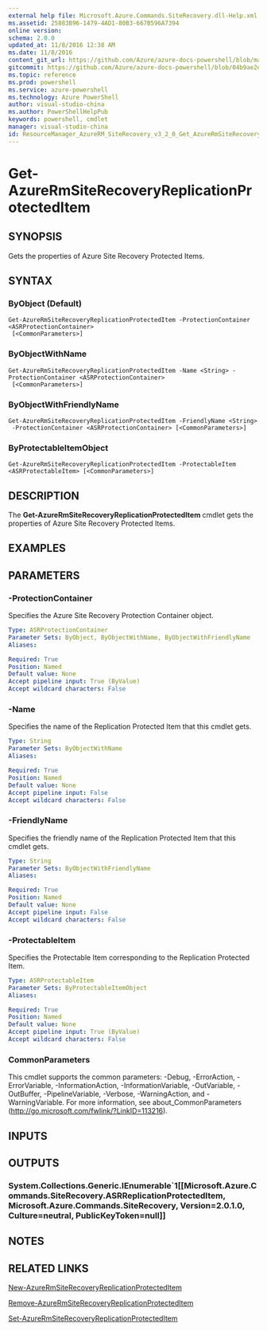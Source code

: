 ```yaml
---
external help file: Microsoft.Azure.Commands.SiteRecovery.dll-Help.xml
ms.assetid: 25883B96-1479-4AD1-80B3-667B596A7394
online version: 
schema: 2.0.0
updated_at: 11/8/2016 12:38 AM
ms.date: 11/8/2016
content_git_url: https://github.com/Azure/azure-docs-powershell/blob/master/azureps-cmdlets-docs/ResourceManager/AzureRM.SiteRecovery/v3.2.0/Get-AzureRmSiteRecoveryReplicationProtectedItem.md
gitcommit: https://github.com/Azure/azure-docs-powershell/blob/04b9ae2d1c44a3ada330f570237886794cede893/azureps-cmdlets-docs/ResourceManager/AzureRM.SiteRecovery/v3.2.0/Get-AzureRmSiteRecoveryReplicationProtectedItem.md
ms.topic: reference
ms.prod: powershell
ms.service: azure-powershell
ms.technology: Azure PowerShell
author: visual-studio-china
ms.author: PowerShellHelpPub
keywords: powershell, cmdlet
manager: visual-studio-china
id: ResourceManager_AzureRM_SiteRecovery_v3_2_0_Get_AzureRmSiteRecoveryReplicationProtectedItem_md
---
```


# Get-AzureRmSiteRecoveryReplicationProtectedItem

## SYNOPSIS
Gets the properties of Azure Site Recovery Protected Items.

## SYNTAX

### ByObject (Default)
```
Get-AzureRmSiteRecoveryReplicationProtectedItem -ProtectionContainer <ASRProtectionContainer>
 [<CommonParameters>]
```

### ByObjectWithName
```
Get-AzureRmSiteRecoveryReplicationProtectedItem -Name <String> -ProtectionContainer <ASRProtectionContainer>
 [<CommonParameters>]
```

### ByObjectWithFriendlyName
```
Get-AzureRmSiteRecoveryReplicationProtectedItem -FriendlyName <String>
 -ProtectionContainer <ASRProtectionContainer> [<CommonParameters>]
```

### ByProtectableItemObject
```
Get-AzureRmSiteRecoveryReplicationProtectedItem -ProtectableItem <ASRProtectableItem> [<CommonParameters>]
```

## DESCRIPTION
The **Get-AzureRmSiteRecoveryReplicationProtectedItem** cmdlet gets the properties of Azure Site Recovery Protected Items.

## EXAMPLES

## PARAMETERS

### -ProtectionContainer
Specifies the Azure Site Recovery Protection Container object.

```yaml
Type: ASRProtectionContainer
Parameter Sets: ByObject, ByObjectWithName, ByObjectWithFriendlyName
Aliases: 

Required: True
Position: Named
Default value: None
Accept pipeline input: True (ByValue)
Accept wildcard characters: False
```

### -Name
Specifies the name of the Replication Protected Item that this cmdlet gets.

```yaml
Type: String
Parameter Sets: ByObjectWithName
Aliases: 

Required: True
Position: Named
Default value: None
Accept pipeline input: False
Accept wildcard characters: False
```

### -FriendlyName
Specifies the friendly name of the Replication Protected Item that this cmdlet gets.

```yaml
Type: String
Parameter Sets: ByObjectWithFriendlyName
Aliases: 

Required: True
Position: Named
Default value: None
Accept pipeline input: False
Accept wildcard characters: False
```

### -ProtectableItem
Specifies the Protectable Item corresponding to the Replication Protected Item.

```yaml
Type: ASRProtectableItem
Parameter Sets: ByProtectableItemObject
Aliases: 

Required: True
Position: Named
Default value: None
Accept pipeline input: True (ByValue)
Accept wildcard characters: False
```

### CommonParameters
This cmdlet supports the common parameters: -Debug, -ErrorAction, -ErrorVariable, -InformationAction, -InformationVariable, -OutVariable, -OutBuffer, -PipelineVariable, -Verbose, -WarningAction, and -WarningVariable. For more information, see about_CommonParameters (http://go.microsoft.com/fwlink/?LinkID=113216).

## INPUTS

## OUTPUTS

### System.Collections.Generic.IEnumerable`1[[Microsoft.Azure.Commands.SiteRecovery.ASRReplicationProtectedItem, Microsoft.Azure.Commands.SiteRecovery, Version=2.0.1.0, Culture=neutral, PublicKeyToken=null]]

## NOTES

## RELATED LINKS

[New-AzureRmSiteRecoveryReplicationProtectedItem](xref:ResourceManager/AzureRM.SiteRecovery/v3.2.0/New-AzureRmSiteRecoveryReplicationProtectedItem.md)

[Remove-AzureRmSiteRecoveryReplicationProtectedItem](xref:ResourceManager/AzureRM.SiteRecovery/v3.2.0/Remove-AzureRmSiteRecoveryReplicationProtectedItem.md)

[Set-AzureRmSiteRecoveryReplicationProtectedItem](xref:ResourceManager/AzureRM.SiteRecovery/v3.2.0/Set-AzureRmSiteRecoveryReplicationProtectedItem.md)

